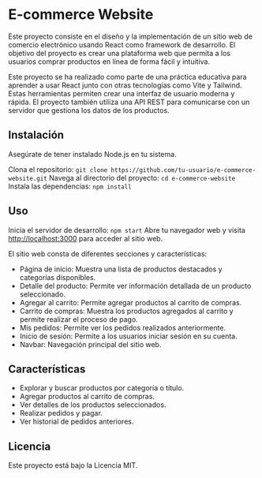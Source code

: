 # E-commerce Website

Este proyecto consiste en el diseño y la implementación de un sitio web de comercio electrónico usando React como framework de desarrollo. El objetivo del proyecto es crear una plataforma web que permita a los usuarios comprar productos en línea de forma fácil y intuitiva.

 Este proyecto se ha realizado como parte de una práctica educativa para aprender a usar React junto con otras tecnologías como Vite y Tailwind. Estas herramientas permiten crear una interfaz de usuario moderna y  rápida. El proyecto también utiliza una API REST para comunicarse con un servidor que gestiona los datos de los productos.

## Instalación

Asegúrate de tener instalado Node.js en tu sistema.

Clona el repositorio: `git clone https://github.com/tu-usuario/e-commerce-website.git`
Navega al directorio del proyecto: `cd e-commerce-website`
Instala las dependencias: `npm install`

## Uso

Inicia el servidor de desarrollo: `npm start`
Abre tu navegador web y visita [http://localhost:3000](http://localhost:3000) para acceder al sitio web.

El sitio web consta de diferentes secciones y características:

- Página de inicio: Muestra una lista de productos destacados y categorías disponibles.
- Detalle del producto: Permite ver información detallada de un producto seleccionado.
- Agregar al carrito: Permite agregar productos al carrito de compras.
- Carrito de compras: Muestra los productos agregados al carrito y permite realizar el proceso de pago.
- Mis pedidos: Permite ver los pedidos realizados anteriormente.
- Inicio de sesión: Permite a los usuarios iniciar sesión en su cuenta.
- Navbar: Navegación principal del sitio web.

## Características

- Explorar y buscar productos por categoría o título.
- Agregar productos al carrito de compras.
- Ver detalles de los productos seleccionados.
- Realizar pedidos y pagar.
- Ver historial de pedidos anteriores.

## Licencia

Este proyecto está bajo la Licencia MIT.